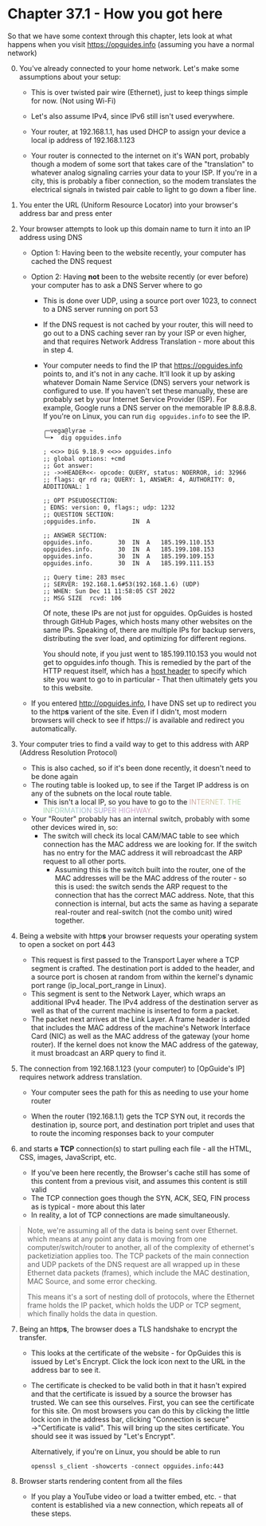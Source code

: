 # Chapter 37.1 - How you got here

So that we have some context through this chapter, lets look at what happens when you visit https://opguides.info (assuming you have a normal network)

0. You've already connected to your home network. Let's make some assumptions about your setup:

    * This is over twisted pair wire (Ethernet), just to keep things simple for now. (Not using Wi-Fi)
    * Let's also assume IPv4, since IPv6 still isn't used everywhere.

    * Your router, at 192.168.1.1, has used DHCP to assign your device a local ip address of 192.168.1.123

    * Your router is connected to the internet on it's WAN port, probably though a modem of some sort that takes care of the "translation" to whatever analog signaling carries your data to your ISP. If you're in a city, this is probably a fiber connection, so the modem translates the electrical signals in twisted pair cable to light to go down a fiber line.

1. You enter the URL (Uniform Resource Locator) into your browser's address bar and press enter

2. Your browser attempts to look up this domain name to turn it into an IP address using DNS

   * Option 1: Having been to the website recently, your computer has cached the DNS request

   * Option 2: Having **not** been to the website recently (or ever before) your computer has to ask a DNS Server where to go

     * This is done over UDP, using a source port over 1023, to connect to a DNS server running on port 53
     * If the DNS request is not cached by your router, this will need to go out to a DNS caching sever ran by your ISP or even higher, and that requires Network Address Translation - more about this in step 4.

     * Your computer needs to find the IP that https://opguides.info points to, and it's not in any cache. It'll look it up by asking whatever Domain Name Service (DNS) servers your network is configured to use. If you haven't set these manually, these are probably set by your Internet Service Provider (ISP). For example, Google runs a DNS server on the memorable IP 8.8.8.8. If you're on Linux, you can run `dig opguides.info` to see the IP.

       ```
       ╭─vega@lyrae ~
       ╰─➤  dig opguides.info          
       
       ; <<>> DiG 9.18.9 <<>> opguides.info
       ;; global options: +cmd
       ;; Got answer:
       ;; ->>HEADER<<- opcode: QUERY, status: NOERROR, id: 32966
       ;; flags: qr rd ra; QUERY: 1, ANSWER: 4, AUTHORITY: 0, ADDITIONAL: 1
       
       ;; OPT PSEUDOSECTION:
       ; EDNS: version: 0, flags:; udp: 1232
       ;; QUESTION SECTION:
       ;opguides.info.			IN	A
       
       ;; ANSWER SECTION:
       opguides.info.		30	IN	A	185.199.110.153
       opguides.info.		30	IN	A	185.199.108.153
       opguides.info.		30	IN	A	185.199.109.153
       opguides.info.		30	IN	A	185.199.111.153
       
       ;; Query time: 283 msec
       ;; SERVER: 192.168.1.6#53(192.168.1.6) (UDP)
       ;; WHEN: Sun Dec 11 11:58:05 CST 2022
       ;; MSG SIZE  rcvd: 106
       ```

       Of note, these IPs are not just for opguides. OpGuides is hosted through GitHub Pages, which hosts many other websites on the same IPs. Speaking of, there are multiple IPs for backup servers, distributing the sver load, and optimizing for different regions. 

       You should note, if you just went to 185.199.110.153 you would not get to opguides.info though. This is remedied by the part of the HTTP request itself, which has a [host header](https://developer.mozilla.org/en-US/docs/Web/HTTP/Headers/Host) to specify which site you want to go to in particular - That then ultimately gets you to this website.

   * If you entered http://opguides.info, I have DNS set up to redirect you to the http**s** varient of the site. Even if I didn't, most modern browsers will check to see if https:// is available and redirect you automatically.

3. Your computer tries to find a vaild way to get to this address with ARP (Address Resolution Protocol)

   * This is also cached, so if it's been done recently, it doesn't need to be done again
   * The routing table is looked up, to see if the Target IP address is on any of the subnets on the local route table.
     * This isn't a local IP, so you have to go to the <span style="color:#CFA5A5">I</span><span style="color:#CFACA5">N</span><span style="color:#CFB3A5">T</span><span style="color:#CFBAA5">E</span><span style="color:#CFC1A5">R</span><span style="color:#CFC8A5">N</span><span style="color:#CFCFA5">E</span><span style="color:#C8CFA5">T</span><span style="color:#C1CFA5">.</span> <span style="color:#BACFA5">T</span><span style="color:#B3CFA5">H</span><span style="color:#ACCFA5">E</span> <span style="color:#A5CFA5">I</span><span style="color:#A5CFAC">N</span><span style="color:#A5CFB3">F</span><span style="color:#A5CFBA">O</span><span style="color:#A5CFC1">R</span><span style="color:#A5CFC8">M</span><span style="color:#A5CFCF">A</span><span style="color:#A5C8CF">T</span><span style="color:#A5C1CF">I</span><span style="color:#A5BACF">O</span><span style="color:#A5B3CF">N</span> <span style="color:#A5ACCF">S</span><span style="color:#A5A5CF">U</span><span style="color:#ACA5CF">P</span><span style="color:#B3A5CF">E</span><span style="color:#BAA5CF">R</span> <span style="color:#C1A5CF">H</span><span style="color:#C8A5CF">I</span><span style="color:#CFA5CF">G</span><span style="color:#CFA5C8">H</span><span style="color:#CFA5C1">W</span><span style="color:#CFA5BA">A</span><span style="color:#CFA5B3">Y</span><span style="color:#CFA5AC">.</span>
   * Your "Router" probably has an internal switch, probably with some other devices wired in, so:
     * The switch will check its local CAM/MAC table to see which connection has the MAC address we are looking for. If the switch has no entry for the MAC address it will rebroadcast the ARP request to all other ports.
       * Assuming this is the switch built into the router, one of the MAC addresses will be the MAC address of the router - so this is used: the switch sends the ARP request to the connection that has the correct MAC address. Note, that this connection is internal, but acts the same as having a separate real-router and real-switch (not the combo unit) wired together.

4. Being a website with http**s** your browser requests your operating system to open a socket on port 443

   * This request is first passed to the Transport Layer where a TCP segment is crafted. The destination port is added to the header, and a source port is chosen at random from within the kernel's dynamic port range (ip_local_port_range in Linux).
   * This segment is sent to the Network Layer, which wraps an additional IPv4 header. The IPv4 address of the destination server as well as that of the current machine is inserted to form a packet.
   * The packet next arrives at the Link Layer. A frame header is added that includes the MAC address of the machine's Network Interface Card (NIC) as well as the MAC address of the gateway (your home router). If the kernel does not know the MAC address of the gateway, it must broadcast an ARP query to find it.

5. The connection from 192.168.1.123 (your computer) to [OpGuide's IP] requires network address translation.

   * Your computer sees the path for this as needing to use your home router

   * When the router (192.168.1.1) gets the TCP SYN out, it records the destination ip, source port, and destination port triplet and uses that to route the incoming responses back to your computer

6. and starts ~~a~~ **TCP** connection(s) to start pulling each file - all the HTML, CSS, images, JavaScript, etc.

   * If you've been here recently, the Browser's cache still has some of this content from a previous visit, and assumes this content is still valid
   * The TCP connection goes though the SYN, ACK, SEQ, FIN process as is typical - more about this later
   * In reality, a lot of TCP connections are made simultaneously.


> Note, we're assuming all of the data is being sent over Ethernet. which means at any point any data is moving from one computer/switch/router to another, all of the complexity of ethernet's packetiziation applies too. The TCP packets of the main connection and UDP packets of the DNS request are all wrapped up in these Ethernet data packets (frames), which include the MAC destination, MAC Source, and some error checking.
>
> This means it's a sort of nesting doll of protocols, where the Ethernet frame holds the IP packet, which holds the UDP or TCP segment, which finally holds the data in question.

7. Being an http**s**, The browser does a TLS handshake to encrypt the transfer.

   * This looks at the certificate of the website - for OpGuides this is issued by Let's Encrypt. Click the lock icon next to the URL in the address bar to see it.

   * The certificate is checked to be valid both in that it hasn't expired and that the certificate is issued by a source the browser has trusted. We can see this ourselves. First, you can see the certificate for this site. On most browsers you can do this by clicking the little lock icon in the address bar, clicking "Connection is secure" →"Certificate is valid". This will bring up the sites certificate. You should see it was issued by "Let's Encrypt".

     Alternatively, if you're on Linux, you should be able to run

     `openssl s_client -showcerts -connect opguides.info:443`

8. Browser starts rendering content from all the files
   * If you play a YouTube video or load a twitter embed, etc. - that content is established via a new connection, which repeats all of these steps.


<script>
    document.getElementById("netMenu").open = true;
</script>
